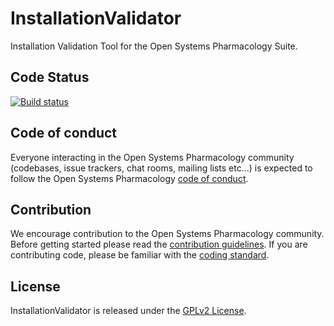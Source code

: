 # InstallationValidator

Installation Validation Tool for the Open Systems Pharmacology Suite.

## Code Status
[![Build status](https://ci.appveyor.com/api/projects/status/hffh219angc4svdh/branch/develop?svg=true)](https://ci.appveyor.com/project/open-systems-pharmacology-ci/installationvalidator/branch/develop)

## Code of conduct
Everyone interacting in the Open Systems Pharmacology community (codebases, issue trackers, chat rooms, mailing lists etc...) is expected to follow the Open Systems Pharmacology [code of conduct](https://github.com/Open-Systems-Pharmacology/Suite/blob/master/CODE_OF_CONDUCT.md).

## Contribution
We encourage contribution to the Open Systems Pharmacology community. Before getting started please read the [contribution guidelines](https://github.com/Open-Systems-Pharmacology/Suite/blob/master/CONTRIBUTING.md). If you are contributing code, please be familiar with the [coding standard](https://github.com/Open-Systems-Pharmacology/Suite/blob/master/CODING_STANDARDS.md).

## License
InstallationValidator is released under the [GPLv2 License](LICENSE).
